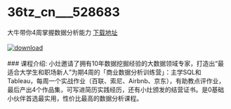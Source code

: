 # 36tz_cn___528683
大牛带你4周掌握数据分析能力
[下载地址](http://www.36tz.cn/article/528683 "下载地址")
<br/></br>[![download](http://36tz.cn/muke_img/2019_11_356-36-300x214.jpg "下载地址")](http://www.36tz.cn/article/528683 "下载地址")
<br/></br>### 课程介绍:
小灶邀请了拥有10年数据挖掘经验的大数据领域专家，打造出“最适合大学生和职场新人”为期4周的「商业数据分析训练营」：主学SQL和Tableau，每周一个实战作业（百联、索尼、Airbnb、京东），有助教点评作业，最后产出4个作品集，可写进简历实践经历，还有小灶颁发的结营证书。是0基础小伙伴首选最实用，性价比最高的数据分析课程。


